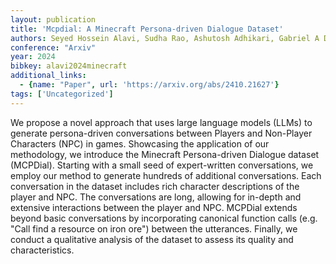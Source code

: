 ```yaml
---
layout: publication
title: 'Mcpdial: A Minecraft Persona-driven Dialogue Dataset'
authors: Seyed Hossein Alavi, Sudha Rao, Ashutosh Adhikari, Gabriel A Desgarennes, Akanksha Malhotra, Chris Brockett, Mahmoud Adada, Raymond T. Ng, Vered Shwartz, Bill Dolan
conference: "Arxiv"
year: 2024
bibkey: alavi2024minecraft
additional_links:
  - {name: "Paper", url: 'https://arxiv.org/abs/2410.21627'}
tags: ['Uncategorized']
---
```

We propose a novel approach that uses large language models (LLMs) to
generate persona-driven conversations between Players and Non-Player Characters
(NPC) in games. Showcasing the application of our methodology, we introduce the
Minecraft Persona-driven Dialogue dataset (MCPDial). Starting with a small seed
of expert-written conversations, we employ our method to generate hundreds of
additional conversations. Each conversation in the dataset includes rich
character descriptions of the player and NPC. The conversations are long,
allowing for in-depth and extensive interactions between the player and NPC.
MCPDial extends beyond basic conversations by incorporating canonical function
calls (e.g. "Call find a resource on iron ore") between the utterances.
Finally, we conduct a qualitative analysis of the dataset to assess its quality
and characteristics.
